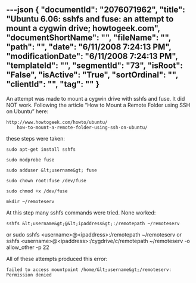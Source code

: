 ---json
{
  "documentId": "2076071962",
  "title": "Ubuntu 6.06: sshfs and fuse: an attempt to mount a cygwin drive; howtogeek.com",
  "documentShortName": "",
  "fileName": "",
  "path": "",
  "date": "6/11/2008 7:24:13 PM",
  "modificationDate": "6/11/2008 7:24:13 PM",
  "templateId": "",
  "segmentId": "73",
  "isRoot": "False",
  "isActive": "True",
  "sortOrdinal": "",
  "clientId": "",
  "tag": ""
}
---

An attempt was made to mount a cygwin drive with sshfs and fuse. It did NOT work. Following the article “How to Mount a Remote Folder using SSH on Ubuntu” here:

    http://www.howtogeek.com/howto/ubuntu/
        how-to-mount-a-remote-folder-using-ssh-on-ubuntu/

these steps were taken:

    sudo apt-get install sshfs

    sudo modprobe fuse

    sudo adduser &lt;username&gt; fuse

    sudo chown root:fuse /dev/fuse

    sudo chmod +x /dev/fuse

    mkdir ~/remoteserv

At this step many sshfs commands were tried. None worked:

    sshfs &lt;username&gt;@&lt;ipaddress&gt;:/remotepath ~/remoteserv
or
    sudo sshfs &lt;username&gt;@&lt;ipaddress&gt;:/remotepath ~/remoteserv
or
     sshfs &lt;username&gt;@&lt;ipaddress&gt;:/cygdrive/c/remotepath ~/remoteserv -o allow_other -p 22

All of these attempts produced this error:

    failed to access mountpoint /home/&lt;username&gt;/remoteserv: Permission denied
